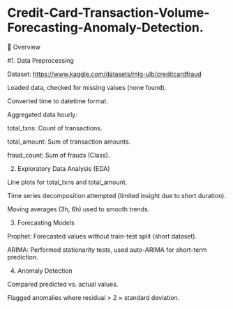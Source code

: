 # Credit-Card-Transaction-Volume-Forecasting-Anomaly-Detection.


📌 Overview

#1. Data Preprocessing

Dataset: https://www.kaggle.com/datasets/mlg-ulb/creditcardfraud

Loaded data, checked for missing values (none found).

Converted time to datetime format.

Aggregated data hourly:

total_txns: Count of transactions.

total_amount: Sum of transaction amounts.

fraud_count: Sum of frauds (Class).

2. Exploratory Data Analysis (EDA)
   
Line plots for total_txns and total_amount.

Time series decomposition attempted (limited insight due to short duration).

Moving averages (3h, 6h) used to smooth trends.

3. Forecasting Models
   
Prophet: Forecasted values without train-test split (short dataset).

ARIMA: Performed stationarity tests, used auto-ARIMA for short-term prediction.

4. Anomaly Detection

Compared predicted vs. actual values.

Flagged anomalies where residual > 2 × standard deviation.

